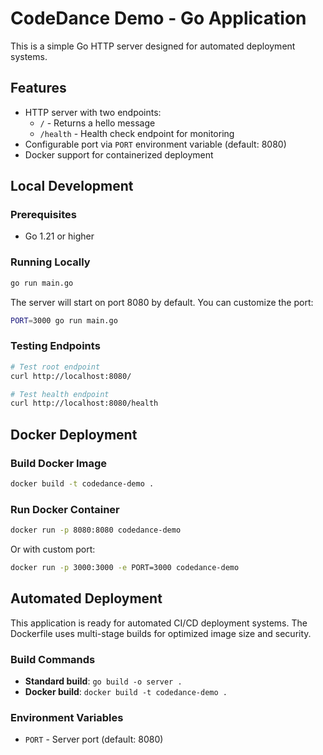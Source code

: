 # CodeDance Demo - Go Application

This is a simple Go HTTP server designed for automated deployment systems.

## Features

- HTTP server with two endpoints:
  - `/` - Returns a hello message
  - `/health` - Health check endpoint for monitoring
- Configurable port via `PORT` environment variable (default: 8080)
- Docker support for containerized deployment

## Local Development

### Prerequisites
- Go 1.21 or higher

### Running Locally

```bash
go run main.go
```

The server will start on port 8080 by default. You can customize the port:

```bash
PORT=3000 go run main.go
```

### Testing Endpoints

```bash
# Test root endpoint
curl http://localhost:8080/

# Test health endpoint
curl http://localhost:8080/health
```

## Docker Deployment

### Build Docker Image

```bash
docker build -t codedance-demo .
```

### Run Docker Container

```bash
docker run -p 8080:8080 codedance-demo
```

Or with custom port:

```bash
docker run -p 3000:3000 -e PORT=3000 codedance-demo
```

## Automated Deployment

This application is ready for automated CI/CD deployment systems. The Dockerfile uses multi-stage builds for optimized image size and security.

### Build Commands
- **Standard build**: `go build -o server .`
- **Docker build**: `docker build -t codedance-demo .`

### Environment Variables
- `PORT` - Server port (default: 8080)
